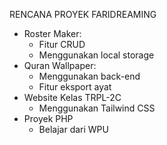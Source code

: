RENCANA PROYEK FARIDREAMING

- Roster Maker:
  - Fitur CRUD
  - Menggunakan local storage
- Quran Wallpaper:
  - Menggunakan back-end
  - Fitur eksport ayat
- Website Kelas TRPL-2C
  - Menggunakan Tailwind CSS
- Proyek PHP
  - Belajar dari WPU
